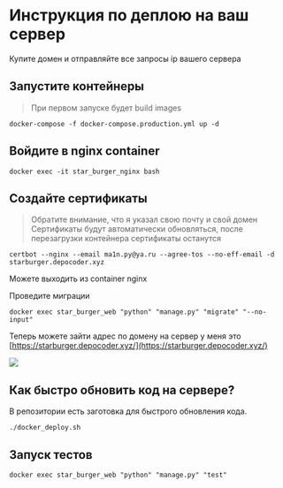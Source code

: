 # Инструкция по деплою на ваш сервер

Купите домен и отправляйте все запросы ip вашего сервера

## Запустите контейнеры
> При первом запуске будет build images
```shell
docker-compose -f docker-compose.production.yml up -d
```

## Войдите в nginx container
```
docker exec -it star_burger_nginx bash
```

## Создайте сертификаты
> Обратите внимание, что я указал свою почту и свой домен
> Сертификаты будут автоматически обновляться, после перезагрузки контейнера сертификаты останутся
```shell
certbot --nginx --email ma1n.py@ya.ru --agree-tos --no-eff-email -d starburger.depocoder.xyz
```

Можете выходить из container nginx

Проведите миграции
```shell
docker exec star_burger_web "python" "manage.py" "migrate" "--no-input"
```

Теперь можете зайти адрес по домену на сервер у меня это  [https://starburger.depocoder.xyz/](https://starburger.depocoder.xyz/)

![](https://i.imgur.com/6eIGuKj.png)


## Как быстро обновить код на сервере?
В репозитории есть заготовка для быстрого обновления кода.
```shell
./docker_deploy.sh
```

## Запуск тестов
```shell
docker exec star_burger_web "python" "manage.py" "test"
```

